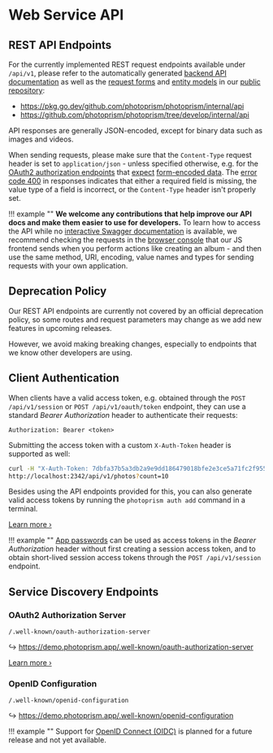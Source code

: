 # Web Service API

## REST API Endpoints

For the currently implemented REST request endpoints available under `/api/v1`, please refer to the automatically generated [backend API documentation](https://pkg.go.dev/github.com/photoprism/photoprism/internal/api) as well as the [request forms](https://pkg.go.dev/github.com/photoprism/photoprism/internal/form) and [entity models](https://pkg.go.dev/github.com/photoprism/photoprism/internal/entity) in our [public repository](https://github.com/photoprism/photoprism/tree/develop/internal):

- https://pkg.go.dev/github.com/photoprism/photoprism/internal/api
- https://github.com/photoprism/photoprism/tree/develop/internal/api

API responses are generally JSON-encoded, except for binary data such as images and videos.

When sending requests, please make sure that the `Content-Type` request header is set to `application/json` - unless specified otherwise, e.g. for the [OAuth2 authorization endpoints](#oauth2-authorization-server) that [expect](https://www.oauth.com/oauth2-servers/access-tokens/client-credentials/) [form-encoded data](https://developer.mozilla.org/en-US/docs/Web/HTTP/Methods/POST#example). The [error code 400](https://github.com/photoprism/photoprism/issues/4354) in responses indicates that either a required field is missing, the value type of a field is incorrect, or the `Content-Type` header isn't properly set.

!!! example ""
    **We welcome any contributions that help improve our API docs and make them easier to use for developers.** To learn how to access the API while no [interactive Swagger documentation](https://github.com/photoprism/photoprism/issues/2132) is available, we recommend checking the requests in the [browser console](../../getting-started/troubleshooting/logs.md#__tabbed_1_2) that our JS frontend sends when you perform actions like creating an album - and then use the same method, URI, encoding, value names and types for sending requests with your own application.

## Deprecation Policy

Our REST API endpoints are currently not covered by an official deprecation policy, so some routes and request parameters may change as we add new features in upcoming releases.

However, we avoid making breaking changes, especially to endpoints that we know other developers are using.

## Client Authentication

When clients have a valid access token, e.g. obtained through the `POST /api/v1/session` or `POST /api/v1/oauth/token` endpoint, they can use a standard *Bearer Authorization* header to authenticate their requests:

```
Authorization: Bearer <token>
```

Submitting the access token with a custom `X-Auth-Token` header is supported as well:

```bash
curl -H "X-Auth-Token: 7dbfa37b5a3db2a9e9dd186479018bfe2e3ce5a71fc2f955" \
http://localhost:2342/api/v1/photos?count=10
```

Besides using the API endpoints provided for this, you can also generate valid access tokens by running the `photoprism auth add` command in a terminal.

[Learn more ›](auth.md)

!!! example ""
    [App passwords](../../user-guide/settings/account.md#apps-and-devices) can be used as access tokens in the *Bearer Authorization* header without first creating a session access token, and to obtain short-lived session access tokens through the `POST /api/v1/session` endpoint.

## Service Discovery Endpoints

### OAuth2 Authorization Server

```
/.well-known/oauth-authorization-server
```

↪ <https://demo.photoprism.app/.well-known/oauth-authorization-server>

[Learn more ›](oauth2.md)

### OpenID Configuration

```
/.well-known/openid-configuration
```

↪ <https://demo.photoprism.app/.well-known/openid-configuration>

!!! example ""
    Support for [OpenID Connect (OIDC)](https://github.com/photoprism/photoprism/issues/782) is planned for a future release and not yet available.
